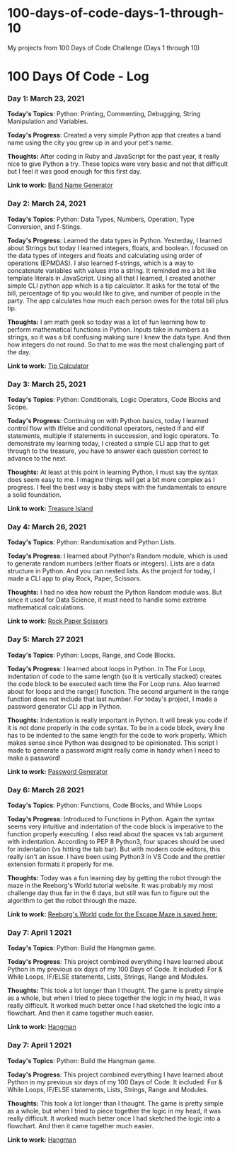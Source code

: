 # 100-days-of-code-days-1-through-10

My projects from 100 Days of Code Challenge (Days 1 through 10)

# 100 Days Of Code - Log

### Day 1: March 23, 2021

**Today's Topics**: Python: Printing, Commenting, Debugging, String Manipulation and Variables.

**Today's Progress**: Created a very simple Python app that creates a band name using the city you grew up in and your pet's name.

**Thoughts:** After coding in Ruby and JavaScript for the past year, it really nice to give Python a try. These topics were very basic and not that difficult but I feel it was good enough for this first day.

**Link to work:** [Band Name Generator](https://replit.com/@matthewmjm/Band-Name-Generator#main.py)

### Day 2: March 24, 2021

**Today's Topics**: Python: Data Types, Numbers, Operation, Type Conversion, and f-Stings.

**Today's Progress**: Learned the data types in Python. Yesterday, I learned about Strings but today I learned integers, floats, and boolean. I focused on the data types of integers and floats and calculating using order of operations (EPMDAS). I also learned f-strings, which is a way to concatenate variables with values into a string. It reminded me a bit like template literals in JavaScript. Using all that I learned, I created another simple CLI python app which is a tip calculator. It asks for the total of the bill, percentage of tip you would like to give, and number of people in the party. The app calculates how much each person owes for the total bill plus tip.

**Thoughts:** I am math geek so today was a lot of fun learning how to perform mathematical functions in Python. Inputs take in numbers as strings, so it was a bit confusing making sure I knew the data type. And then how integers do not round. So that to me was the most challenging part of the day.

**Link to work:** [Tip Calculator](https://replit.com/@matthewmjm/Tip-Calculator#main.py)

### Day 3: March 25, 2021

**Today's Topics**: Python: Conditionals, Logic Operators, Code Blocks and Scope.

**Today's Progress**: Continuing on with Python basics, today I learned control flow with if/else and conditional operators, nested if and elif statements, multiple if statements in succession, and logic operators. To demonstrate my learning today, I created a simple CLI app that to get through to the treasure, you have to answer each question correct to advance to the next.

**Thoughts:** At least at this point in learning Python, I must say the syntax does seem easy to me. I imagine things will get a bit more complex as I progress. I feel the best way is baby steps with the fundamentals to ensure a solid foundation.

**Link to work:** [Treasure Island](https://replit.com/@matthewmjm/Treasure-Island#main.py)

### Day 4: March 26, 2021

**Today's Topics**: Python: Randomisation and Python Lists.

**Today's Progress**: I learned about Python's Random module, which is used to generate random numbers (either floats or integers). Lists are a data structure in Python. And you can nested lists. As the project for today, I made a CLI app to play Rock, Paper, Scissors.

**Thoughts:** I had no idea how robust the Python Random module was. But since it used for Data Science, it must need to handle some extreme mathematical calculations.

**Link to work:** [Rock Paper Scissors](https://replit.com/@matthewmjm/Rock-Paper-Scissors#main.py)

### Day 5: March 27 2021

**Today's Topics**: Python: Loops, Range, and Code Blocks.

**Today's Progress**: I learned about loops in Python. In The For Loop, indentation of code to the same length (so it is vertically stacked) creates the code block to be executed each time the For Loop runs. Also learned about for loops and the range() function. The second argument in the range function does not include that last number. For today's project, I made a password generator CLI app in Python.

**Thoughts:** Indentation is really important in Python. It will break you code if it is not done properly in the code syntax. To be in a code block, every line has to be indented to the same length for the code to work properly. Which makes sense since Python was designed to be opinionated. This script I made to generate a password might really come in handy when I need to make a password!

**Link to work:** [Password Generator](https://replit.com/@matthewmjm/Password-Generator#main.py)

### Day 6: March 28 2021

**Today's Topics**: Python: Functions, Code Blocks, and While Loops

**Today's Progress**: Introduced to Functions in Python. Again the syntax seems very intuitive and indentation of the code block is imperative to the function properly executing. I also read about the spaces vs tab argument with indentation. According to PEP 8 Python3, four spaces should be used for indentation (vs hitting the tab bar). But with modern code editors, this really isn't an issue. I have been using Python3 in VS Code and the prettier extension formats it properly for me.

**Thoughts:** Today was a fun learning day by getting the robot through the maze in the Reeborg's World tutorial website. It was probably my most challenge day thus far in the 6 days, but still was fun to figure out the algorithm to get the robot through the maze.

**Link to work:** [Reeborg's World](https://reeborg.ca/reeborg.html?lang=en&mode=python&menu=worlds%2Fmenus%2Freeborg_intro_en.json&name=Maze&url=worlds%2Ftutorial_en%2Fmaze1.json)
[code for the Escape Maze is saved here:](https://replit.com/@matthewmjm/Escape-Maze#main.py)

### Day 7: April 1 2021

**Today's Topics**: Python: Build the Hangman game.

**Today's Progress**: This project combined everything I have learned about Python in my previous six days of my 100 Days of Code. It included: For & While Loops, IF/ELSE statements, Lists, Strings, Range and Modules.

**Thoughts:** This took a lot longer than I thought. The game is pretty simple as a whole, but when I tried to piece together the logic in my head, it was really difficult. It worked much better once I had sketched the logic into a flowchart. And then it came together much easier.

**Link to work:** [Hangman](https://replit.com/@matthewmjm/Hangman#main.py)

### Day 7: April 1 2021

**Today's Topics**: Python: Build the Hangman game.

**Today's Progress**: This project combined everything I have learned about Python in my previous six days of my 100 Days of Code. It included: For & While Loops, IF/ELSE statements, Lists, Strings, Range and Modules.

**Thoughts:** This took a lot longer than I thought. The game is pretty simple as a whole, but when I tried to piece together the logic in my head, it was really difficult. It worked much better once I had sketched the logic into a flowchart. And then it came together much easier.

**Link to work:** [Hangman](https://replit.com/@matthewmjm/Hangman#main.py)
